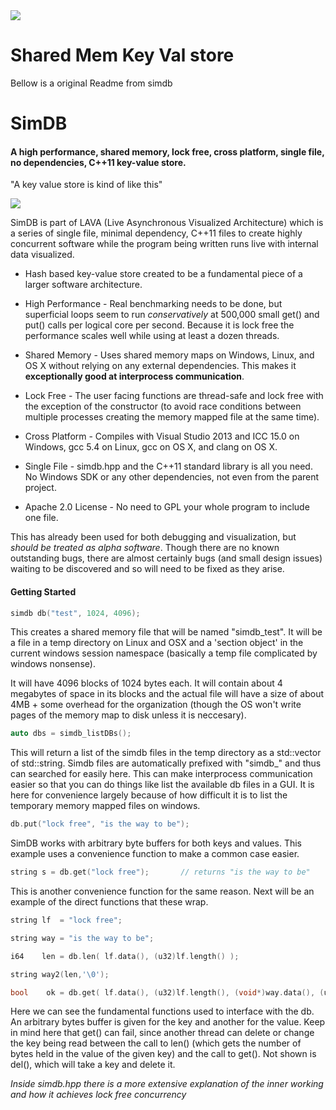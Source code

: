<img src="https://dbj.systems/wp-content/uploads/2016/09/dbj-tastatura-dbj-i-logo.jpg" />

# Shared Mem Key Val store

Bellow is a original Readme from simdb

# SimDB
#### A high performance, shared memory, lock free, cross platform, single file, no dependencies, C++11 key-value store.

<p>"A key value store is kind of like this"</p>
<img src="https://github.com/LiveAsynchronousVisualizedArchitecture/simdb/raw/master/numbered_slots_upshot.jpg" />


SimDB is part of LAVA (Live Asynchronous Visualized Architecture) which is a series of single file, minimal dependency, C++11 files to create highly concurrent software while the program being written runs live with internal data visualized.

- Hash based key-value store created to be a fundamental piece of a larger software architecture. 

- High Performance - Real benchmarking needs to be done, but superficial loops seem to run *conservatively* at 500,000 small get() and put() calls per logical core per second. Because it is lock free the performance scales well while using at least a dozen threads. 

- Shared Memory - Uses shared memory maps on Windows, Linux, and OS X without relying on any external dependencies.  This makes it __exceptionally good at interprocess communication__. 

- Lock Free - The user facing functions are thread-safe and lock free with the exception of the constructor (to avoid race conditions between multiple processes creating the memory mapped file at the same time). 

- Cross Platform - Compiles with Visual Studio 2013 and ICC 15.0 on Windows, gcc 5.4 on Linux, gcc on OS X, and clang on OS X.

- Single File - simdb.hpp and the C++11 standard library is all you need. No Windows SDK or any other dependencies, not even from the parent project. 

- Apache 2.0 License - No need to GPL your whole program to include one file. 

This has already been used for both debugging and visualization, but *should be treated as alpha software*.  Though there are no known outstanding bugs, there are almost certainly bugs (and small design issues) waiting to be discovered and so will need to be fixed as they arise. 

#### Getting Started

```cpp
simdb db("test", 1024, 4096);
```

This creates a shared memory file that will be named "simdb_test". It will be a file in a temp directory on Linux and OSX and a 'section object' in the current windows session namespace (basically a temp file complicated by windows nonsense).

It will have 4096 blocks of 1024 bytes each.  It will contain about 4 megabytes of space in its blocks and the actual file will have a size of about 4MB + some overhead for the organization (though the OS won't write pages of the memory map to disk unless it is neccesary). 

```cpp
auto dbs = simdb_listDBs();
```

This will return a list of the simdb files in the temp directory as a std::vector of std::string.  Simdb files are automatically prefixed with "simdb_" and thus can searched for easily here.  This can make interprocess communication easier so that you can do things like list the available db files in a GUI.  It is here for convenience largely because of how difficult it is to list the temporary memory mapped files on windows. 

```cpp
db.put("lock free", "is the way to be");
```

SimDB works with arbitrary byte buffers for both keys and values. This example uses a convenience function to make a common case easier. 

```cpp 
string s = db.get("lock free");       // returns "is the way to be"
```

This is another convenience function for the same reason. Next will be an example of the direct functions that these wrap.

```cpp
string lf  = "lock free";

string way = "is the way to be";

i64    len = db.len( lf.data(), (u32)lf.length() );

string way2(len,'\0');

bool    ok = db.get( lf.data(), (u32)lf.length(), (void*)way.data(), (u32)way.length() );
```

Here we can see the fundamental functions used to interface with the db. An arbitrary bytes buffer is given for the key and another for the value.  Keep in mind here that get() can fail, since another thread can delete or change the key being read between the call to len() (which gets the number of bytes held in the value of the given key) and the call to get().
Not shown is del(), which will take a key and delete it.


*Inside simdb.hpp there is a more extensive explanation of the inner working and how it achieves lock free concurrency*


